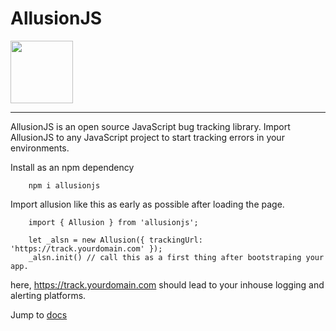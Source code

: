 # AllusionJS

<img src="https://github.com/csmadhav/allusionjs/raw/master/logo.png" width="100">

----

AllusionJS is an open source JavaScript bug tracking library. Import AllusionJS to any JavaScript project to start tracking errors in your environments.

Install as an npm dependency
```
    npm i allusionjs
```

Import allusion like this as early as possible after loading the page.

```
    import { Allusion } from 'allusionjs';

    let _alsn = new Allusion({ trackingUrl: 'https://track.yourdomain.com' });
    _alsn.init() // call this as a first thing after bootstraping your app.
```
here, https://track.yourdomain.com should lead to your inhouse logging and alerting platforms.

Jump to <a href="https://csmadhav.github.io/allusion/docs/what-and-how">docs</a>
